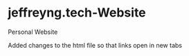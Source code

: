 # jeffreyng.tech-Website
Personal Website

Added changes to the html file so that links open in new tabs